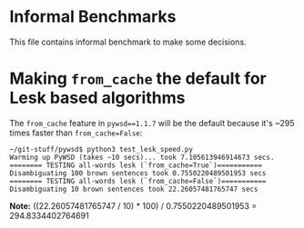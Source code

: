 Informal Benchmarks
=====

This file contains informal benchmark to make some decisions.


Making `from_cache` the default for Lesk based algorithms
====

The `from_cache` feature in `pywsd==1.1.7` will be the default because it's ~295 times faster than `from_cache=False`: 

```
~/git-stuff/pywsd$ python3 test_lesk_speed.py 
Warming up PyWSD (takes ~10 secs)... took 7.105613946914673 secs.
======== TESTING all-words lesk (`from_cache=True`)===========
Disambiguating 100 brown sentences took 0.7550220489501953 secs
======== TESTING all-words lesk (`from_cache=False`)===========
Disambiguating 10 brown sentences took 22.26057481765747 secs
```

**Note:** ((22.26057481765747 / 10) * 100) / 0.7550220489501953 = 294.8334402764691
